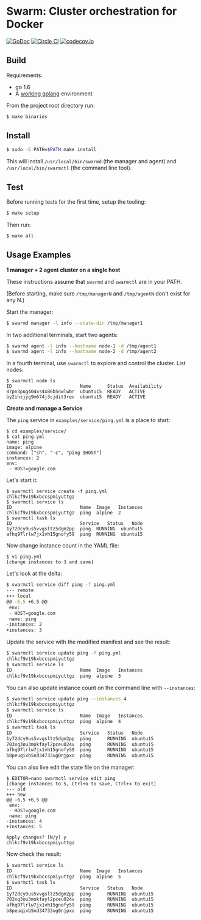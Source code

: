 # Swarm: Cluster orchestration for Docker

[![GoDoc](https://godoc.org/github.com/docker/swarm-v2?status.png)](https://godoc.org/github.com/docker/swarm-v2)
[![Circle CI](https://circleci.com/gh/docker/swarm-v2.svg?style=shield&circle-token=a7bf494e28963703a59de71cf19b73ad546058a7)](https://circleci.com/gh/docker/swarm-v2)
[![codecov.io](https://codecov.io/github/docker/swarm-v2/coverage.svg?branch=master&token=LqD1dzTjsN)](https://codecov.io/github/docker/swarm-v2?branch=master)

## Build

Requirements:

- go 1.6
- A [working golang](https://golang.org/doc/code.html) environment


From the project root directory run:

```sh
$ make binaries
```

## Install

```sh
$ sudo -E PATH=$PATH make install
```

This will install `/usr/local/bin/swarmd` (the manager and agent) and `/usr/local/bin/swarmctl` (the command line tool).

## Test

Before running tests for the first time, setup the tooling:

```bash
$ make setup
```

Then run:

```bash
$ make all
```

## Usage Examples

**1 manager + 2 agent cluster on a single host**

These instructions assume that `swarmd` and `swarmctl` are in your PATH.

(Before starting, make sure `/tmp/managerN` and `/tmp/agentN` don't exist for any N.)

Start the manager:

```sh
$ swarmd manager -l info --state-dir /tmp/manager1
```

In two additional terminals, start two agents:

```sh
$ swarmd agent -l info --hostname node-1 -d /tmp/agent1
$ swarmd agent -l info --hostname node-2 -d /tmp/agent2
```

In a fourth terminal, use `swarmctl` to explore and control the cluster.  List nodes:

```
$ swarmctl node ls
ID                         Name      Status  Availability
87pn3pug404xs4x86b5nwlwbr  ubuntu15  READY   ACTIVE
by2ihzjyg9m674j3cjdit3reo  ubuntu15  READY   ACTIVE
```

**Create and manage a Service**

The `ping` service in `examples/service/ping.yml` is a place to start:

```
$ cd examples/service/
$ cat ping.yml
name: ping
image: alpine
command: ["sh", "-c", "ping $HOST"]
instances: 2
env:
 - HOST=google.com
```

Let's start it:

```
$ swarmctl service create -f ping.yml
chlkcf9v19kxbccspmiyuttgz
$ swarmctl service ls
ID                         Name  Image   Instances
chlkcf9v19kxbccspmiyuttgz  ping  alpine  2
$ swarmctl task ls
ID                         Service   Status   Node
1y72dcy9us5vvgsltz5dgm2pp  ping  RUNNING  ubuntu15
afhq97lrlw7jx1vh15gnofy59  ping  RUNNING  ubuntu15
```

Now change instance count in the YAML file:

```
$ vi ping.yml
[change instances to 3 and save]
```

Let's look at the delta:

```sh
$ swarmctl service diff ping -f ping.yml
--- remote
+++ local
@@ -6,5 +6,5 @@
 env:
 - HOST=google.com
 name: ping
-instances: 2
+instances: 3
```

Update the service with the modified manifest and see the result:

```sh
$ swarmctl service update ping -f ping.yml
chlkcf9v19kxbccspmiyuttgz
$ swarmctl service ls
ID                         Name  Image   Instances
chlkcf9v19kxbccspmiyuttgz  ping  alpine  3
```

You can also update instance count on the command line with `--instances`:

```sh
$ swarmctl service update ping --instances 4
chlkcf9v19kxbccspmiyuttgz
$ swarmctl service ls
ID                         Name  Image   Instances
chlkcf9v19kxbccspmiyuttgz  ping  alpine  4
$ swarmctl task ls
ID                         Service   Status   Node
1y72dcy9us5vvgsltz5dgm2pp  ping      RUNNING  ubuntu15
703xq3ou3mokfayl2pceu024v  ping      RUNNING  ubuntu15
afhq97lrlw7jx1vh15gnofy59  ping      RUNNING  ubuntu15
b8peuqixb5nd34733ug0njpxo  ping      RUNNING  ubuntu15
```

You can also live edit the state file on the manager:

```
$ EDITOR=nano swarmctl service edit ping
[change instances to 5, Ctrl+o to save, Ctrl+x to exit]
--- old
+++ new
@@ -6,5 +6,5 @@
 env:
 - HOST=google.com
 name: ping
-instances: 4
+instances: 5

Apply changes? [N/y] y
chlkcf9v19kxbccspmiyuttgz
```

Now check the result:

```sh
$ swarmctl service ls
ID                         Name  Image   Instances
chlkcf9v19kxbccspmiyuttgz  ping  alpine  5
$ swarmctl task ls
ID                         Service   Status   Node
1y72dcy9us5vvgsltz5dgm2pp  ping      RUNNING  ubuntu15
703xq3ou3mokfayl2pceu024v  ping      RUNNING  ubuntu15
afhq97lrlw7jx1vh15gnofy59  ping      RUNNING  ubuntu15
b8peuqixb5nd34733ug0njpxo  ping      RUNNING  ubuntu15
```
